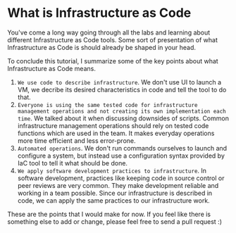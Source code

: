 # What is Infrastructure as Code

You've come a long way going through all the labs and learning about different Infrastructure as Code tools. Some sort of presentation of what Infrastructure as Code is should already be shaped in your head.

To conclude this tutorial, I summarize some of the key points about what Infrastructure as Code means.

1. `We use code to describe infrastructure`. We don't use UI to launch a VM, we decribe its desired characteristics in code and tell the tool to do that.
2. `Everyone is using the same tested code for infrastructure management operations and not creating its own implementation each time`. We talked about it when discussing downsides of scripts. Common infrastructure management operations should rely on tested code functions which are used in the team. It makes everyday operations more time efficient and less error-prone.
3. `Automated operations`. We don't run commands ourselves to launch and configure a system, but instead use a configuration syntax provided by IaC tool to tell it what should be done.
4. `We apply software development practices to infrastructure`. In software development, practices like keeping code in source control or peer reviews are very common. They make development reliable and working in a team possible. Since our infrastructure is described in code, we can apply the same practices to our infrastructure work.

These are the points that I would make for now. If you feel like there is something else to add or change, please feel free to send a pull request :)
